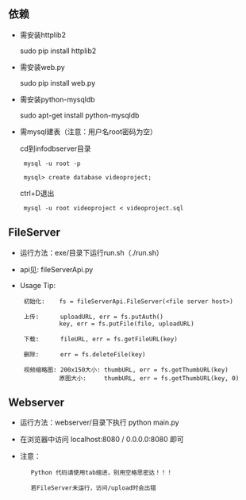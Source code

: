 依赖
----

 * 需安装httplib2

    sudo pip install httplib2

 * 需安装web.py

    sudo pip install web.py

 * 需安装python-mysqldb

    sudo apt-get install python-mysqldb

 * 需mysql建表（注意：用户名root密码为空）

 	cd到infodbserver目录

        mysql -u root -p

 		mysql> create database videoproject;

 	ctrl+D退出

        mysql -u root videoproject < videoproject.sql




FileServer
----------

 * 运行方法：exe/目录下运行run.sh（./run.sh）
 * api见: fileServerApi.py

 * Usage Tip:

        初始化:    fs = fileServerApi.FileServer(<file server host>)

        上传:      uploadURL, err = fs.putAuth()
                  key, err = fs.putFile(file, uploadURL)

        下载:      fileURL, err = fs.getFileURL(key)

        删除:      err = fs.deleteFile(key)

        视频缩略图: 200x150大小: thumbURL, err = fs.getThumbURL(key)
                  原图大小:     thumbURL, err = fs.getThumbURL(key, 0)

Webserver
---------

 * 运行方法：webserver/目录下执行 python main.py

 * 在浏览器中访问 localhost:8080 / 0.0.0.0:8080 即可

 * 注意：

          Python 代码请使用tab缩进，别用空格思密达！！！

          若FileServer未运行，访问/upload时会出错

